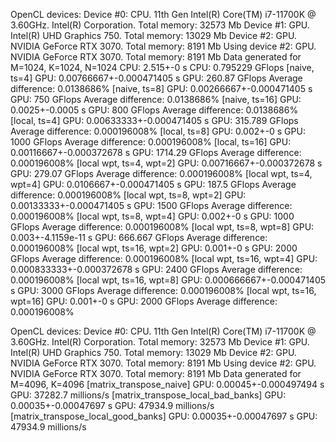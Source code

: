 OpenCL devices:
  Device #0: CPU. 11th Gen Intel(R) Core(TM) i7-11700K @ 3.60GHz. Intel(R) Corporation. Total memory: 32573 Mb
  Device #1: GPU. Intel(R) UHD Graphics 750. Total memory: 13029 Mb
  Device #2: GPU. NVIDIA GeForce RTX 3070. Total memory: 8191 Mb
Using device #2: GPU. NVIDIA GeForce RTX 3070. Total memory: 8191 Mb
Data generated for M=1024, K=1024, N=1024
CPU: 2.515+-0 s
CPU: 0.795229 GFlops
[naive, ts=4]
    GPU: 0.00766667+-0.000471405 s
    GPU: 260.87 GFlops
    Average difference: 0.0138686%
[naive, ts=8]
    GPU: 0.00266667+-0.000471405 s
    GPU: 750 GFlops
    Average difference: 0.0138686%
[naive, ts=16]
    GPU: 0.0025+-0.0005 s
    GPU: 800 GFlops
    Average difference: 0.0138686%
[local, ts=4]
    GPU: 0.00633333+-0.000471405 s
    GPU: 315.789 GFlops
    Average difference: 0.000196008%
[local, ts=8]
    GPU: 0.002+-0 s
    GPU: 1000 GFlops
    Average difference: 0.000196008%
[local, ts=16]
    GPU: 0.00116667+-0.000372678 s
    GPU: 1714.29 GFlops
    Average difference: 0.000196008%
[local wpt, ts=4, wpt=2]
    GPU: 0.00716667+-0.000372678 s
    GPU: 279.07 GFlops
    Average difference: 0.000196008%
[local wpt, ts=4, wpt=4]
    GPU: 0.0106667+-0.000471405 s
    GPU: 187.5 GFlops
    Average difference: 0.000196008%
[local wpt, ts=8, wpt=2]
    GPU: 0.00133333+-0.000471405 s
    GPU: 1500 GFlops
    Average difference: 0.000196008%
[local wpt, ts=8, wpt=4]
    GPU: 0.002+-0 s
    GPU: 1000 GFlops
    Average difference: 0.000196008%
[local wpt, ts=8, wpt=8]
    GPU: 0.003+-4.1159e-11 s
    GPU: 666.667 GFlops
    Average difference: 0.000196008%
[local wpt, ts=16, wpt=2]
    GPU: 0.001+-0 s
    GPU: 2000 GFlops
    Average difference: 0.000196008%
[local wpt, ts=16, wpt=4]
    GPU: 0.000833333+-0.000372678 s
    GPU: 2400 GFlops
    Average difference: 0.000196008%
[local wpt, ts=16, wpt=8]
    GPU: 0.000666667+-0.000471405 s
    GPU: 3000 GFlops
    Average difference: 0.000196008%
[local wpt, ts=16, wpt=16]
    GPU: 0.001+-0 s
    GPU: 2000 GFlops
    Average difference: 0.000196008%



OpenCL devices:
  Device #0: CPU. 11th Gen Intel(R) Core(TM) i7-11700K @ 3.60GHz. Intel(R) Corporation. Total memory: 32573 Mb
  Device #1: GPU. Intel(R) UHD Graphics 750. Total memory: 13029 Mb
  Device #2: GPU. NVIDIA GeForce RTX 3070. Total memory: 8191 Mb
Using device #2: GPU. NVIDIA GeForce RTX 3070. Total memory: 8191 Mb
Data generated for M=4096, K=4096
[matrix_transpose_naive]
    GPU: 0.00045+-0.000497494 s
    GPU: 37282.7 millions/s
[matrix_transpose_local_bad_banks]
    GPU: 0.00035+-0.00047697 s
    GPU: 47934.9 millions/s
[matrix_transpose_local_good_banks]
    GPU: 0.00035+-0.00047697 s
    GPU: 47934.9 millions/s